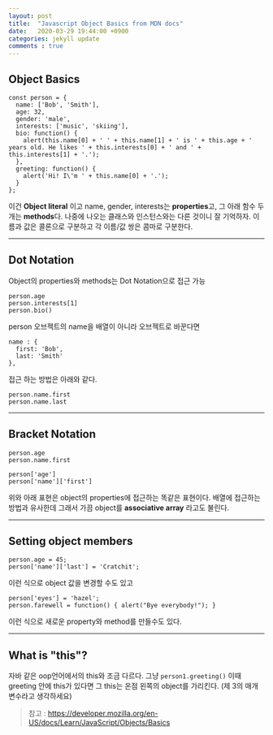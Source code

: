 ```yaml
---
layout: post
title:  "Javascript Object Basics from MDN docs"
date:   2020-03-29 19:44:00 +0900
categories: jekyll update
comments : true
---
```


## Object Basics

```
const person = {
  name: ['Bob', 'Smith'],
  age: 32,
  gender: 'male',
  interests: ['music', 'skiing'],
  bio: function() {
    alert(this.name[0] + ' ' + this.name[1] + ' is ' + this.age + ' years old. He likes ' + this.interests[0] + ' and ' + this.interests[1] + '.');
  },
  greeting: function() {
    alert('Hi! I\'m ' + this.name[0] + '.');
  }
};
```

이건 **Object literal** 이고 name, gender, interests는 **properties**고, 그 아래 함수 두개는 **methods**다. 나중에 나오는 클래스와 인스턴스와는 다른 것이니 잘 기억하자. 이름과 값은 콜론으로 구분하고 각 이름/값 쌍은 콤마로 구분한다.

---

## Dot Notation

Object의 properties와 methods는 Dot Notation으로 접근 가능

```
person.age
person.interests[1]
person.bio()
```

person 오브젝트의 name을 배열이 아니라 오브젝트로 바꾼다면
```
name : {
  first: 'Bob',
  last: 'Smith'
},
```

접근 하는 방법은 아래와 같다.
```
person.name.first
person.name.last
```

---
## Bracket Notation

```
person.age
person.name.first
```

```
person['age']
person['name']['first']
```

위와 아래 표현은 object의 properties에 접근하는 똑같은 표현이다. 배열에 접근하는 방법과 유사한데 그래서 가끔 object를 **associative array** 라고도 불린다.

---

## Setting object members

```
person.age = 45;
person['name']['last'] = 'Cratchit';
```
이런 식으로 object 값을 변경할 수도 있고
```
person['eyes'] = 'hazel';
person.farewell = function() { alert("Bye everybody!"); }
```
이런 식으로 새로운 property와 method를 만들수도 있다.

---

## What is "this"?

자바 같은 oop언어에서의 this와 조금 다르다. 그냥 `person1.greeting()` 이때 greeting 안에 this가 있다면 그 this는 온점 왼쪽의 object를 가리킨다. (제 3의 매개변수라고 생각하세요)

>참고 : https://developer.mozilla.org/en-US/docs/Learn/JavaScript/Objects/Basics
